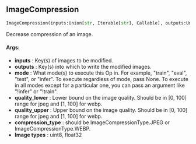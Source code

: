 ## ImageCompression
```python
ImageCompression(inputs:Union[str, Iterable[str], Callable], outputs:Union[str, Iterable[str]], mode:Union[NoneType, str, Iterable[str]]=None, quality_lower:float=99, quality_upper:float=100, compression_type:albumentations.augmentations.transforms.ImageCompression.ImageCompressionType=<ImageCompressionType.JPEG: 0>)
```
Decrease compression of an image.


#### Args:

* **inputs** :  Key(s) of images to be modified.
* **outputs** :  Key(s) into which to write the modified images.
* **mode** :  What mode(s) to execute this Op in. For example, "train", "eval", "test", or "infer". To execute        regardless of mode, pass None. To execute in all modes except for a particular one, you can pass an argument        like "!infer" or "!train".
* **quality_lower** :  Lower bound on the image quality. Should be in [0, 100] range for jpeg and [1, 100] for webp.
* **quality_upper** :  Upper bound on the image quality. Should be in [0, 100] range for jpeg and [1, 100] for webp.
* **compression_type** :  should be ImageCompressionType.JPEG or ImageCompressionType.WEBP.
* **Image types** :     uint8, float32